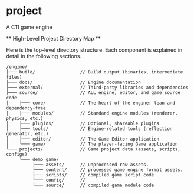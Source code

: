 # project
A C11 game engine


** High-Level Project Directory Map ** 

Here is the top-level directory structure. Each component is explained in detail in the following sections.

```
/engine/
├─── build/                	// Build output (binaries, intermediate files)
├─── docs/                 	// Engine documentation
├─── external/             	// Third-party libraries and dependencies
├─── source/               	// ALL engine, editor, and game source code
│    ├─── core/             // The heart of the engine: lean and dependency-free
│    ├─── modules/          // Standard engine modules (renderer, physics, etc.)
│    ├─── plugins/          // Optional, shareable plugins
│    ├─── tools/            // Engine-related tools (reflection generator, etc.)
│    ├─── editor/           // The Game Editor application
│    └─── game/             // The player-facing Game application
└─── projects/             	// Game project data (assets, scripts, configs)
     └─── demo_game/
          ├─── assets/		// unprocessed raw assets.
		  ├─── content/		// processed game engine format assets.
          ├─── scripts/		// compiled game script code
          └─── config/		// 
		  └─── source/		// compiled game module code

```